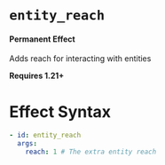 # `entity_reach`
#### Permanent Effect

Adds reach for interacting with entities

**Requires 1.21+**

# Effect Syntax
```yaml
- id: entity_reach
  args:
    reach: 1 # The extra entity reach
```